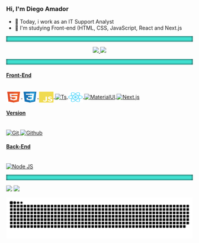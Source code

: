 ### Hi, I'm Diego Amador

- 🔭 Today, i work as an IT Support Analyst
- 🌱 I'm studying Front-end (HTML, CSS, JavaScript, React and Next.js
<hr style="height:15px; border:0; background:#40e0d0; box-shadow:0px 0px 5px #000000 inset;"/>
<div align="center">
  <a href="https://github.com/D13GO91">
  <img height="150em" src="https://github-readme-stats.vercel.app/api?username=D13GO91&show_icons=true&theme=dark&include_all_commits=true&count_private=true"/>
  <img height="150em" src="https://github-readme-stats.vercel.app/api/top-langs/?username=D13GO91&layout=compact&langs_count=7&theme=dark"/>
</div>
<hr style="height:15px; border:0; background:#40e0d0; box-shadow:0px 0px 5px #000000 inset;"/>
  <h4>Front-End</h4>
<div style="display: inline_block"><br>
  <img align="center" alt="HTML" height="30" width="40" src="https://raw.githubusercontent.com/devicons/devicon/master/icons/html5/html5-original.svg">
  <img align="center" alt="CSS" height="30" width="40" src="https://raw.githubusercontent.com/devicons/devicon/master/icons/css3/css3-original.svg">
  <img align="center" alt="Js" height="30" width="40" src="https://raw.githubusercontent.com/devicons/devicon/master/icons/javascript/javascript-plain.svg">
  <img align="center" alt="Ts" height="30" width="40" src="https://cdn.jsdelivr.net/gh/devicons/devicon/icons/typescript/typescript-original.svg">
  <img align="center" alt="React" height="30" width="40" src="https://raw.githubusercontent.com/devicons/devicon/master/icons/react/react-original.svg">
  <img align="center" alt="MaterialUI" height="30" width="40" src="https://cdn.jsdelivr.net/gh/devicons/devicon/icons/materialui/materialui-original.svg">
  <img align="center" alt="Next.js" height="30" width="40" src="https://cdn.jsdelivr.net/gh/devicons/devicon/icons/nextjs/nextjs-original-wordmark.svg">
</div> 
  <h4>Version</h4> 
<div style="display: inline_block"><br>
  <img align="center" alt="Git" height="30" width="40" src="https://cdn.jsdelivr.net/gh/devicons/devicon/icons/git/git-original.svg">
  <img align="center" alt="Github" height="30" width="40" src="https://cdn.jsdelivr.net/gh/devicons/devicon/icons/github/github-original.svg">
</div>
  <h4>Back-End</h4>
<div style="display: inline_block"><br>
  <img align="center" alt="Node JS" height="30" width="40" src="https://cdn.jsdelivr.net/gh/devicons/devicon/icons/nodejs/nodejs-original.svg">
</div>
  
  
<hr style="height:15px; border:0; background:#40e0d0; box-shadow:0px 0px 5px #000000 inset;"/>  
  
<div>
    <a href="https://www.linkedin.com/in/diego-amador-2305/" target="_blank"><img src="https://img.shields.io/badge/-LinkedIn-%230077B5?style=for-the-badge&logo=linkedin&logoColor=white" target="_blank"></a>
  <a href = "mailto:diego.sbo.d1@gmail.com"><img src="https://img.shields.io/badge/-Gmail-%23333?style=for-the-badge&logo=gmail&logoColor=white" target="_blank"></a>
</div>
  
  ![Snake animation](https://github.com/D13GO91/D13GO91/blob/output/github-contribution-grid-snake.svg)
  
